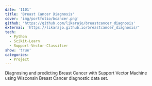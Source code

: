 ```yaml
---
date: '1101'
title: 'Breast Cancer Diagnosis'
cover: 'img/portfolio/bcancer.png'
github: 'https://github.com/likarajo/breastcancer_diagnosis'
external: 'https://likarajo.github.io/breastcancer_diagnosis/'
tech:
  - Python
  - Scikit-Learn
  - Support-Vector-Classifier
show: 'true'
categories:
  - Project
---
```


Diagnosing and predicting Breast Cancer with Support Vector Machine using Wisconsin Breast Cancer diagnostic data set.